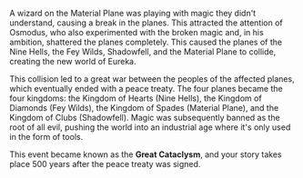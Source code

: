 A wizard on the Material Plane was playing with magic they didn't understand, causing a break in the planes. This attracted the attention of Osmodus, who also experimented with the broken magic and, in his ambition, shattered the planes completely. This caused the planes of the Nine Hells, the Fey Wilds, Shadowfell, and the Material Plane to collide, creating the new world of Eureka.

This collision led to a great war between the peoples of the affected planes, which eventually ended with a peace treaty. The four planes became the four kingdoms: the Kingdom of Hearts (Nine Hells), the Kingdom of Diamonds (Fey Wilds), the Kingdom of Spades (Material Plane), and the Kingdom of Clubs (Shadowfell). Magic was subsequently banned as the root of all evil, pushing the world into an industrial age where it's only used in the form of tools.

This event became known as the **Great Cataclysm**, and your story takes place 500 years after the peace treaty was signed.